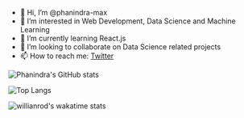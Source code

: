 - 👋 Hi, I’m @phanindra-max
- 👀 I’m interested in Web Development, Data Science and Machine Learning
- 🌱 I’m currently learning React.js
- 💞️ I’m looking to collaborate on Data Science related projects
- 📫 How to reach me: [Twitter](https://twitter.com/Phanind52024538)


![Phanindra's GitHub stats](https://github-readme-stats.vercel.app/api?username=phanindra-max&show_icons=true&theme=nightowl)

![Top Langs](https://github-readme-stats.vercel.app/api/top-langs/?username=phanindra-max)

![willianrod's wakatime stats](https://github-readme-stats.vercel.app/api/wakatime?username=phanindra_max)

<!---
phanindra-max/phanindra-max is a ✨ special ✨ repository because its `README.md` (this file) appears on your GitHub profile.
You can click the Preview link to take a look at your changes.
--->
